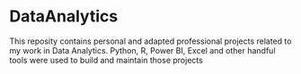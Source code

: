 # DataAnalytics
This reposity contains personal and adapted professional projects related to my work in Data Analytics. Python, R, Power BI, Excel and other handful tools were used to build and maintain those projects
